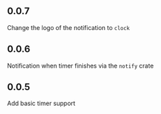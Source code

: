 ## 0.0.7 

Change the logo of the notification to `clock`

## 0.0.6

Notification when timer finishes via the `notify` crate

## 0.0.5

Add basic timer support